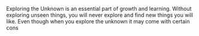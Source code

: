 Exploring the Unknown is an essential part of growth and learning. Without exploring unseen things, you will never explore and find new things you will like. Even though when you explore the unknown it may come with certain cons